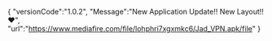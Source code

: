 {
   "versionCode":"1.0.2",
   "Message":"New Application Update!! New Layout!! ♥️",
   "url":"https://www.mediafire.com/file/lohphri7xgxmkc6/Jad_VPN.apk/file"
}
